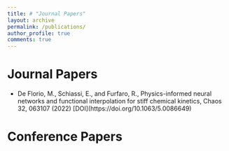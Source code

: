 ```yaml
---
title: # "Journal Papers"
layout: archive
permalink: /publications/
author_profile: true
comments: true
---
```

<h1>
Journal Papers
</h1>

<ul>
  <li>De Florio, M., Schiassi, E., and Furfaro, R., Physics-informed neural networks and functional interpolation for stiff chemical kinetics, Chaos 32, 063107 (2022) [DOI](https://doi.org/10.1063/5.0086649)</li>
</ul>

<h1>
Conference Papers
</h1>
